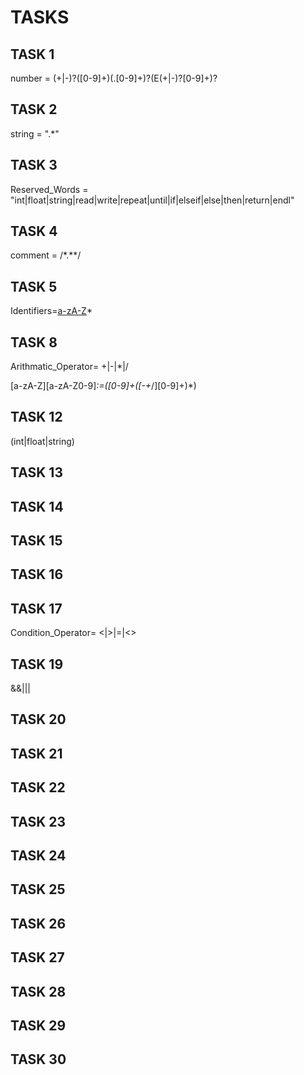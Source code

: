 # TASKS

## TASK 1

number = (\+|-)?([0-9]+)(\.[0-9]+)?(E(\+|-)?[0-9]+)?

## TASK 2

string = ".*"

## TASK 3

Reserved_Words = "int|float|string|read|write|repeat|until|if|elseif|else|then|return|endl"

## TASK 4

comment = /\*.*\*/

## TASK 5

Identifiers=[a-zA-Z]([a-zA-Z]|[0-9])*

## TASK 8

Arithmatic_Operator= \+|-|\*|/

[a-zA-Z][a-zA-Z0-9]*:=([0-9]+([-+*/][0-9]+)*)

## TASK 12

(int|float|string)

## TASK 13

## TASK 14

## TASK 15

## TASK 16

## TASK 17

Condition_Operator= <|>|=|<>

## TASK 19

&&|\|\|

## TASK 20

## TASK 21

## TASK 22

## TASK 23

## TASK 24

## TASK 25

## TASK 26

## TASK 27

## TASK 28

## TASK 29

## TASK 30


